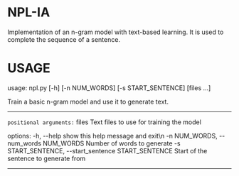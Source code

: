 # NPL-IA
Implementation of an n-gram model with text-based learning. It is used to complete the sequence of a sentence. 

# USAGE
usage: npl.py [-h] [-n NUM_WORDS] [-s START_SENTENCE] [files ...]

Train a basic n-gram model and use it to generate text.

-----------------

`positional arguments:`
  files                 Text files to use for training the model

options:
  -h, --help            show this help message and exit\n
  -n NUM_WORDS, --num_words NUM_WORDS
                        Number of words to generate
  -s START_SENTENCE, --start_sentence START_SENTENCE
                        Start of the sentence to generate from

-----------------
